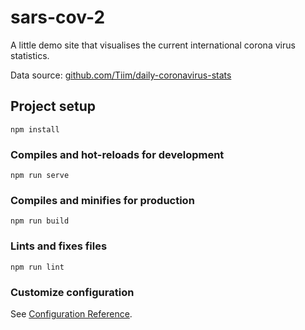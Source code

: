 # sars-cov-2

A little demo site that visualises the current international corona virus statistics.

Data source: [github.com/Tiim/daily-coronavirus-stats](https://github.com/Tiim/daily-coronavirus-stats)

## Project setup
```
npm install
```

### Compiles and hot-reloads for development
```
npm run serve
```

### Compiles and minifies for production
```
npm run build
```

### Lints and fixes files
```
npm run lint
```

### Customize configuration
See [Configuration Reference](https://cli.vuejs.org/config/).
